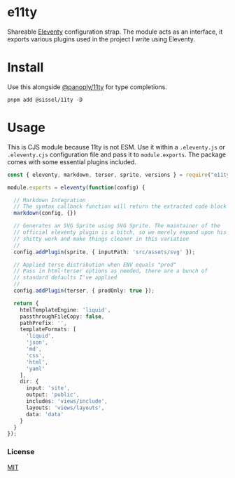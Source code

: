 # e11ty

Shareable [Eleventy](https://www.11ty.dev/) configuration strap. The module acts as an interface, it exports various plugins used in the project I write using Eleventy.

# Install

Use this alongside [@panoply/11ty](https://github.com/panoply/11ty) for type completions.

```cli
pnpm add @sissel/11ty -D
```

# Usage

This is CJS module because 11ty is not ESM. Use it within a `.eleventy.js` or `.eleventy.cjs` configuration file and pass it to `module.exports`. The package comes with some essential plugins included.

<!-- prettier-ignore -->
```ts
const { eleventy, markdown, terser, sprite, versions } = require("e11ty");

module.exports = eleventy(function(config) {

  // Markdown Integration
  // The syntax callback function will return the extracted code block regions in .md files
  markdown(config, {})

  // Generates an SVG Sprite using SVG Sprite. The maintainer of the
  // official eleventy plugin is a bitch, so we merely expand upon his
  // shitty work and make things cleaner in this variation
  //
  config.addPlugin(sprite, { inputPath: 'src/assets/svg' });

  // Applied terse distribution when ENV equals "prod"
  // Pass in html-terser options as needed, there are a bunch of
  // standard defaults I've applied
  //
  config.addPlugin(terser, { prodOnly: true });

  return {
    htmlTemplateEngine: 'liquid',
    passthroughFileCopy: false,
    pathPrefix: '',
    templateFormats: [
      'liquid',
      'json',
      'md',
      'css',
      'html',
      'yaml'
    ],
    dir: {
      input: 'site',
      output: 'public',
      includes: 'views/include',
      layouts: 'views/layouts',
      data: 'data'
    }
  }
});
```

### License

[MIT](#LICENSE)
